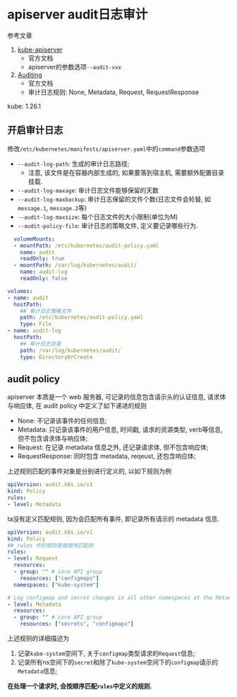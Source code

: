 # apiserver audit日志审计

参考文章

1. [kube-apiserver](https://kubernetes.io/docs/tasks/debug/debug-cluster/audit/#log-backend)
    - 官方文档
    - apiserver的参数选项`--audit-xxx`
2. [Auditing](https://kubernetes.io/docs/tasks/debug/debug-cluster/audit/)
    - 官方文档
    - 审计日志规则: None, Metadata, Request, RequestResponse

kube: 1.26.1

## 开启审计日志

修改`/etc/kubernetes/manifests/apiserver.yaml`中的`command`参数选项

- `--audit-log-path`: 生成的审计日志路径; 
    - 注意, 该文件是在容器内部生成的, 如果要落到宿主机, 需要额外配置目录挂载.
- `--audit-log-maxage`: 审计日志文件能够保留的天数
- `--audit-log-maxbackup`: 审计日志保留的文件个数(日志文件会轮替, 如`message.1`, `message.2`等)
- `--audit-log-maxsize`: 每个日志文件的大小限制(单位为M)
- `--audit-policy-file`: 审计日志的策略文件, 定义要记录哪些行为.

```yaml
  volumeMounts:
  - mountPath: /etc/kubernetes/audit-policy.yaml
    name: audit
    readOnly: true
  - mountPath: /var/log/kubernetes/audit/
    name: audit-log
    readOnly: false

volumes:
- name: audit
  hostPath:
    ## 审计日志策略文件
    path: /etc/kubernetes/audit-policy.yaml
    type: File
- name: audit-log
  hostPath:
    ## 审计日志目录
    path: /var/log/kubernetes/audit/
    type: DirectoryOrCreate
```

## audit policy

apiserver 本质是一个 web 服务器, 可记录的信息包含请示头的认证信息, 请求体与响应体, 在 audit policy 中定义了如下递进的规则

- None: 不记录该事件的任何信息;
- Metadata: 只记录该事件的用户信息, 时间戳, 请求的资源类型, verb等信息, 但不包含请求体与响应体; 
- Request: 在记录 metadata 信息之外, 还记录请求体, 但不包含响应体;
- RequestResponse: 同时包含 metadata, reqeust, 还包含响应体;

上述规则匹配的事件对象是分别进行定义的, 以如下规则为例

```yaml
apiVersion: audit.k8s.io/v1
kind: Policy
rules:
- level: Metadata
```

ta没有定义匹配规则, 因为会匹配所有事件, 即记录所有请示的 metadata 信息.

```yaml
apiVersion: audit.k8s.io/v1
kind: Policy
## rules 中的规则是按顺序匹配的
rules:
- level: Request
  resources:
  - group: "" # core API group
    resources: ["configmaps"]
  namespaces: ["kube-system"]

# Log configmap and secret changes in all other namespaces at the Metadata level.
- level: Metadata
  resources:
  - group: "" # core API group
    resources: ["secrets", "configmaps"]
```

上述规则的详细描述为

1. 记录`kube-system`空间下, 关于`configmap`类型请求的`Request`信息;
2. 记录所有ns空间下的`secret`和除了`kube-system`空间下的`configmap`请示的`Metadata`信息;

**在处理一个请求时, 会按顺序匹配`rules`中定义的规则.**
